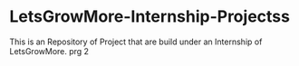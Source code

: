 # LetsGrowMore-Internship-Projectss
This is an Repository of Project that are build under an Internship of LetsGrowMore. prg 2
